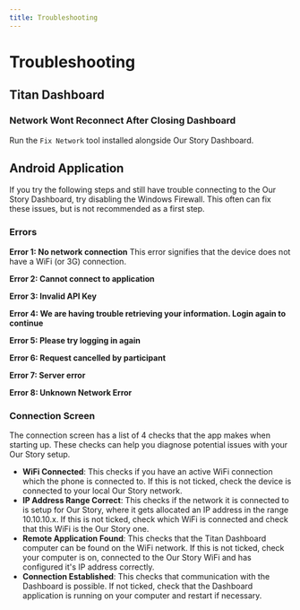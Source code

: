 ```yaml
---
title: Troubleshooting
---
```


# Troubleshooting

## Titan Dashboard

### Network Wont Reconnect After Closing Dashboard

Run the `Fix Network` tool installed alongside Our Story Dashboard.

## Android Application

If you try the following steps and still have trouble connecting to the Our Story Dashboard, try disabling the Windows Firewall. This often can fix these issues, but is not recommended as a first step.

### Errors

**Error 1: No network connection**
This error signifies that the device does not have a WiFi (or 3G) connection.

**Error 2: Cannot connect to application**

**Error 3: Invalid API Key**

**Error 4: We are having trouble retrieving your information. Login again to continue**

**Error 5: Please try logging in again**

**Error 6: Request cancelled by participant**

**Error 7: Server error**

**Error 8: Unknown Network Error**

### Connection Screen

The connection screen has a list of 4 checks that the app makes when starting up. These checks can help you diagnose potential issues with your Our Story setup.

- **WiFi Connected**: This checks if you have an active WiFi connection which the phone is connected to. If this is not ticked, check the device is connected to your local Our Story network.
- **IP Address Range Correct**: This checks if the network it is connected to is setup for Our Story, where it gets allocated an IP address in the range 10.10.10.x. If this is not ticked, check which WiFi is connected and check that this WiFi is the Our Story one.
- **Remote Application Found**: This checks that the Titan Dashboard computer can be found on the WiFi network. If this is not ticked, check your computer is on, connected to the Our Story WiFi and has configured it's IP address correctly.
- **Connection Established**: This checks that communication with the Dashboard is possible. If not ticked, check that the Dashboard application is running on your computer and restart if necessary.
